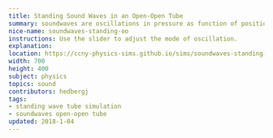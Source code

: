 ```yaml
---
title: Standing Sound Waves in an Open-Open Tube
summary: soundwaves are oscillations in pressure as function of position and time.
nice-name: soundwaves-standing-oo
instructions: Use the slider to adjust the mode of oscillation.
explanation:
location: https://ccny-physics-sims.github.io/sims/soundwaves-standing-oo/
width: 700
height: 400
subject: physics
topics: sound
contributors: hedbergj
tags:
- standing wave tube simulation
- soundwaves open-open tube
updated: 2018-1-04
---
```

